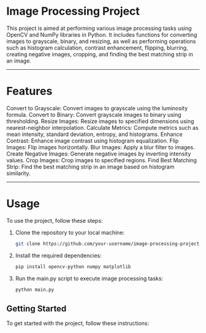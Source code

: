 # Image Processing Project

This project is aimed at performing various image processing tasks using OpenCV and NumPy libraries in Python. It includes functions for converting images to grayscale, binary, and resizing, as well as performing operations such as histogram calculation, contrast enhancement, flipping, blurring, creating negative images, cropping, and finding the best matching strip in an image.

***

# Features

Convert to Grayscale: Convert images to grayscale using the luminosity formula.
Convert to Binary: Convert grayscale images to binary using thresholding.
Resize Images: Resize images to specified dimensions using nearest-neighbor interpolation.
Calculate Metrics: Compute metrics such as mean intensity, standard deviation, entropy, and histograms.
Enhance Contrast: Enhance image contrast using histogram equalization.
Flip Images: Flip images horizontally.
Blur Images: Apply a blur filter to images.
Create Negative Images: Generate negative images by inverting intensity values.
Crop Images: Crop images to specified regions.
Find Best Matching Strip: Find the best matching strip in an image based on histogram similarity.

***

# Usage

To use the project, follow these steps:

1. Clone the repository to your local machine:

   ```bash
   git clone https://github.com/your-username/image-processing-project.git

2. Install the required dependencies:

    ```bash
    pip install opencv-python numpy matplotlib

3. Run the main.py script to execute image processing tasks:

    ```bash
    python main.py


## Getting Started

To get started with the project, follow these instructions:


